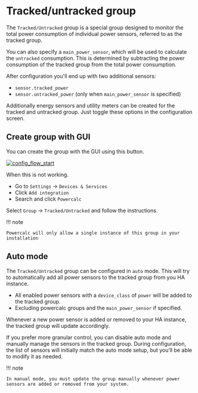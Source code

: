 # Tracked/untracked group

The `Tracked/Untracked` group is a special group designed to monitor the total power consumption of individual power sensors, referred to as the tracked group.

You can also specify a `main_power_sensor`, which will be used to calculate the `untracked` consumption. This is determined by subtracting the power consumption of the tracked group from the total power consumption.

After configuration you'll end up with two additional sensors:

- `sensor.tracked_power`
- `sensor.untracked_power` (only when `main_power_sensor` is specified)

Additionally energy sensors and utility meters can be created for the tracked and untracked group.
Just toggle these options in the configuration screen.

## Create group with GUI

You can create the group with the GUI using this button.

[![config_flow_start](https://my.home-assistant.io/badges/config_flow_start.svg)](https://my.home-assistant.io/redirect/config_flow_start/?domain=powercalc)

When this is not working.

- Go to `Settings` -> `Devices & Services`
- Click `Add integration`
- Search and click `Powercalc`

Select `Group` -> `Tracked/Untracked` and follow the instructions.

!!! note

    Powercalc will only allow a single instance of this group in your installation

## Auto mode

The `Tracked/Untracked` group can be configured in `auto` mode.
This will try to automatically add all power sensors to the tracked group from you HA instance.

- All enabled power sensors with a `device_class` of `power` will be added to the tracked group.
- Excluding powercalc groups and the `main_power_sensor` if specified.

Whenever a new power sensor is added or removed to your HA instance, the tracked group will update accordingly.

If you prefer more granular control, you can disable auto mode and manually manage the sensors in the tracked group.
During configuration, the list of sensors will initially match the auto mode setup, but you’ll be able to modify it as needed.

!!! note

    In manual mode, you must update the group manually whenever power sensors are added or removed from your system.
